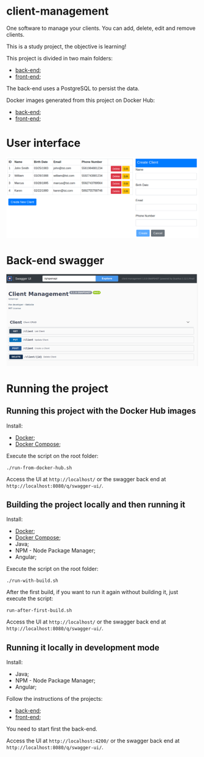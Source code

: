 # client-management

One software to manage your clients. You can add, delete, edit and remove clients.

This is a study project, the objective is learning!

This project is divided in two main folders:
- [back-end](./back-end/README.md);
- [front-end](./front-end/README.md);

The back-end uses a PostgreSQL to persist the data.

Docker images generated from this project on Docker Hub:
- [back-end](https://hub.docker.com/repository/docker/felipewind/client-back-end);
- [front-end](https://hub.docker.com/repository/docker/felipewind/client-front-end);

# User interface

![image](./images/client-management.png)

# Back-end swagger

![image](./images/client-management-back-end-swagger.png)

# Running the project

## Running this project with the Docker Hub images

Install:
- [Docker](https://docs.docker.com/engine/install/);
- [Docker Compose](https://docs.docker.com/compose/install/);

Execute the script on the root folder:
```
./run-from-docker-hub.sh
```

Access the UI at `http://localhost/` or the swagger back end at `http://localhost:8080/q/swagger-ui/`.


## Building the project locally and then running it

Install:
- [Docker](https://docs.docker.com/engine/install/);
- [Docker Compose](https://docs.docker.com/compose/install/);
- Java;
- NPM - Node Package Manager;
- Angular;

Execute the script on the root folder:
```
./run-with-build.sh
```

After the first build, if you want to run it again without building it, just execute the script:
```
run-after-first-build.sh
```

Access the UI at `http://localhost/` or the swagger back end at `http://localhost:8080/q/swagger-ui/`.

## Running it locally in development mode

Install:
- Java;
- NPM - Node Package Manager;
- Angular;


Follow the instructions of the projects:
- [back-end](./back-end/README.md);
- [front-end](./front-end/README.md);

You need to start first the back-end.

Access the UI at `http://localhost:4200/` or the swagger back end at `http://localhost:8080/q/swagger-ui/`.

